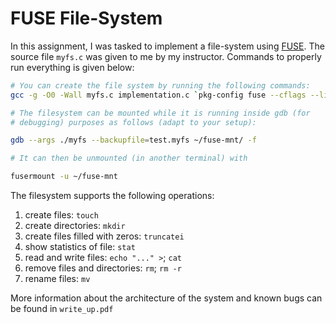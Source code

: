 # FUSE File-System

In this assignment, I was tasked to implement a file-system using [FUSE](https://github.com/libfuse/libfuse). The source file `myfs.c` was given to me by my instructor. Commands to properly run everything is given below: 

```bash
# You can create the file system by running the following commands: 
gcc -g -O0 -Wall myfs.c implementation.c `pkg-config fuse --cflags --libs` -o myfs

# The filesystem can be mounted while it is running inside gdb (for
# debugging) purposes as follows (adapt to your setup):

gdb --args ./myfs --backupfile=test.myfs ~/fuse-mnt/ -f

# It can then be unmounted (in another terminal) with

fusermount -u ~/fuse-mnt
```

The filesystem supports the following operations:

1. create files: `touch`
2. create directories: `mkdir`
3. create files filled with zeros: `truncatei`
4. show statistics of file: `stat`
5. read and write files: `echo "..." >`; `cat`
6. remove files and directories: `rm`; `rm -r`
7. rename files: `mv`

More information about the architecture of the system and known bugs can be found in `write_up.pdf`
